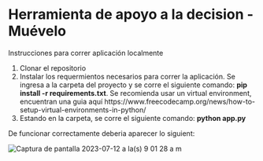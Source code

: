 # Herramienta de apoyo a la decision - Muévelo

Instrucciones para correr aplicación localmente
<ol>
  <li>Clonar el repositorio </li>
  <li>Instalar los requermientos necesarios para correr la aplicación. Se ingresa a la carpeta del proyecto y se corre el siguiente comando:  <b>pip install -r requirements.txt</b>. Se recomienda usar un virtual environment, encuentran una guia aquí https://www.freecodecamp.org/news/how-to-setup-virtual-environments-in-python/</li>
  <li>Estando en la carpeta, se corre el siguiente comando: <b>python app.py </b></li>
</ol>

De funcionar correctamente deberia aparecer lo siguient:

![Captura de pantalla 2023-07-12 a la(s) 9 01 28 a m](https://github.com/jcgarciar1/Herramienta-de-apoyo-a-la-decision/assets/47216055/21fb5de5-8fa3-4e0f-a945-a07a153a9af5)

